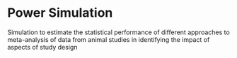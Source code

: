 # Power Simulation

Simulation to estimate the statistical performance of different approaches to meta-analysis of data from animal studies in identifying the impact of aspects of study design

